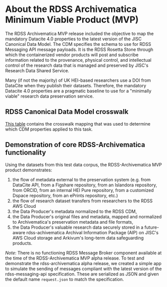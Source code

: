 
# About the RDSS Archivematica Minimum Viable Product (MVP)
The RDSS Archivematica MVP release included the objective to map the mandatory Datacite 4.0 properties to the latest version of the JISC Canonical Data Model. The CDM specifies the schema to use for RDSS Messaging API message payloads. It is the RDSS Rosetta Stone through which the containerized vendor products will post and subscribe information related to the provenance, physical control, and intellectual control of the research data that is managed and preserved by JISC's Research Data Shared Service.

Many (if not the majority) of UK HEI-based researchers use a DOI from DataCite when they publish their datasets. Therefore, the mandatory Datacite 4.0 properties are a pragmatic baseline to use for a "minimally viable" research data preservation service.

## RDSS Canonical Data Model crosswalk
[This table](crosswalk-datacite-rdss-am.md) contains the crosswalk mapping that was used to determine which CDM properties applied to this task.

## Demonstration of core RDSS-Archivematica functionality
Using the datasets from this test data corpus, the RDSS-Archivematica MVP product demonstrates:

1. the flow of metadata external to the preservation system (e.g. from DataCite API, from a Figshare repository, from an Islandora repository, from ORCID, from an internal HEI Pure repository, from a customized Dspace repository, from an ePrints repository, etc.)
2. the flow of research dataset transfers from researchers to the RDSS AWS Cloud
3. the Data Producer's metadata normalized to the RDSS CDM,
4. the Data Producer's original files and metadata, mapped and normalized to Archivematica's preservation metadata and file formats,
5. the Data Producer's valuable research data securely stored in a future-aware rdss-achivematica Archival Information Package (AIP) on JISC's AWS Cloud storage and Arkivum's long-term data safeguarding products.

*Note*: There is no functioning RDSS Message Broker component available at the time of the RDSS-Archivematica MVP alpha release. To test and demonstrate the rdss-archivematica alpha release, we created a simple app to simulate the sending of messages compliant with the latest version of the rdss-messaging-api specification. These are serialized as JSON and given the default name `request.json` to match the specification.

